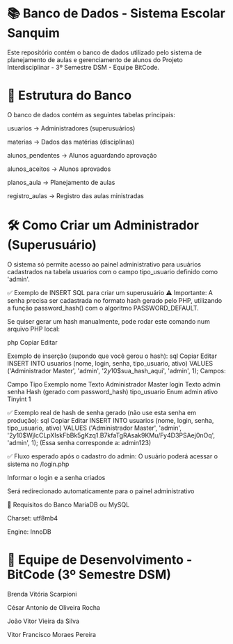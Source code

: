 # 📚 Banco de Dados - Sistema Escolar Sanquim
Este repositório contém o banco de dados utilizado pelo sistema de planejamento de aulas e gerenciamento de alunos do Projeto Interdisciplinar - 3º Semestre DSM - Equipe BitCode.

# 📌 Estrutura do Banco
O banco de dados contém as seguintes tabelas principais:

usuarios → Administradores (superusuários)

materias → Dados das matérias (disciplinas)

alunos_pendentes → Alunos aguardando aprovação

alunos_aceitos → Alunos aprovados

planos_aula → Planejamento de aulas

registro_aulas → Registro das aulas ministradas

# 🛠 Como Criar um Administrador (Superusuário)
O sistema só permite acesso ao painel administrativo para usuários cadastrados na tabela usuarios com o campo tipo_usuario definido como 'admin'.

✅ Exemplo de INSERT SQL para criar um superusuário
⚠ Importante:
A senha precisa ser cadastrada no formato hash gerado pelo PHP, utilizando a função password_hash() com o algoritmo PASSWORD_DEFAULT.

Se quiser gerar um hash manualmente, pode rodar este comando num arquivo PHP local:

php
Copiar
Editar
<?php
echo password_hash('sua_senha_aqui', PASSWORD_DEFAULT);
?>
Exemplo de inserção (supondo que você gerou o hash):
sql
Copiar
Editar
INSERT INTO usuarios (nome, login, senha, tipo_usuario, ativo)
VALUES ('Administrador Master', 'admin', '$2y$10$sua_hash_aqui', 'admin', 1);
Campos:

Campo	Tipo	Exemplo
nome	Texto	Administrador Master
login	Texto	admin
senha	Hash	(gerado com password_hash)
tipo_usuario	Enum	admin
ativo	Tinyint	1

✅ Exemplo real de hash de senha gerado (não use esta senha em produção):
sql
Copiar
Editar
INSERT INTO usuarios (nome, login, senha, tipo_usuario, ativo)
VALUES ('Administrador Master', 'admin', '$2y$10$WjlcCLpXIskFbBk5gKzq1.B7kfaTgRAsak9KMu/Fy4D3PSAej0nOq', 'admin', 1);
(Essa senha corresponde a: admin123)

✅ Fluxo esperado após o cadastro do admin:
O usuário poderá acessar o sistema no /login.php

Informar o login e a senha criados

Será redirecionado automaticamente para o painel administrativo

💾 Requisitos do Banco
MariaDB ou MySQL

Charset: utf8mb4

Engine: InnoDB

# 👥 Equipe de Desenvolvimento - BitCode (3º Semestre DSM)
Brenda Vitória Scarpioni

César Antonio de Oliveira Rocha

João Vitor Vieira da Silva

Vitor Francisco Moraes Pereira
